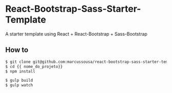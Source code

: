 # React-Bootstrap-Sass-Starter-Template
A starter template using React + React-Bootstrap + Sass-Bootstrap

## How to
```sh
$ git clone git@github.com:marcussousa/react-bootstrap-sass-starter-template.git {{ nome_do_projeto}}
$ cd {{ nome_do_projeto}}
$ npm install

$ gulp build
$ gulp watch
 ```